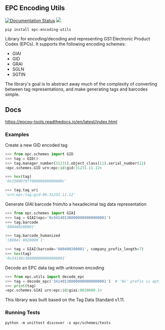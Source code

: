 EPC Encoding Utils
------------------

[![Documentation Status](https://readthedocs.org/projects/epcpy-tools/badge/?version=latest)](https://epcpy-tools.readthedocs.io/en/latest/?badge=latest)
[![](https://img.shields.io/pypi/v/epc-encoding-utils.svg)](https://pypi.org/project/epc-encoding-utils/)

```
pip install epc-encoding-utils
```

Library for encoding/decoding and representing GS1 Electronic Product Codes (EPCs). It supports the following encoding schemes:

- GIAI
- GID
- GRAI
- SGLN
- SGTIN

The library's goal is to abstract away much of the complexity of converting between tag representations, and make generating tags and barcodes simple.


## Docs

https://epcpy-tools.readthedocs.io/en/latest/index.html


### Examples

Create a new GID encoded tag

```python
>>> from epc.schemes import GID
>>> tag = GID()
>>> tag.manager_number(31231).object_class(11).serial_number(12)
<epc.schemes.GID urn:epc:id:gid:31231.11.12>

>>> hex(tag)
'0x3500079ff00000b00000000c'

>>> tag.tag_uri
'urn:epc:tag:gid-96:31231.11.12'
```

Generate GIAI barcode from/to a hexadecimal tag data representation

```python
>>> from epc.schemes import GIAI
>>> tag = GIAI(epc='0x341401388000000000000001')
>>> tag.barcode
'800400200001'

>>> tag.barcode_humanized
'(8004) 0020000 1'

>>> tag = GIAI(barcode='800400200001', company_prefix_length=7)
>>> hex(tag)
'0x341401388000000000000001'
```

Decode an EPC data tag with unknown encoding

```python
>>> from epc.utils import decode_epc
>>> tag = decode_epc('341401388000000000000001')  # '0x' prefix is optional
>>> print(tag)
<epc.schemes.GIAI urn:epc:id:giai:0020000.1>
```

This library was built based on the Tag Data Standard v1.11.


### Running Tests

```shell
python -m unittest discover -s epc/schemes/tests
```
